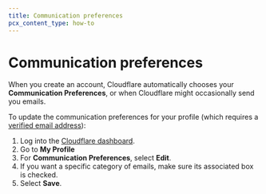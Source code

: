 ```yaml
---
title: Communication preferences
pcx_content_type: how-to
---
```


# Communication preferences

When you create an account, Cloudflare automatically chooses your **Communication Preferences**, or when Cloudflare might occasionally send you emails.

To update the communication preferences for your profile (which requires a [verified email address](/fundamentals/account-and-billing/account-setup/verify-email-address/)):

1. Log into the [Cloudflare dashboard](https://dash.cloudflare.com).
2. Go to **My Profile**
3. For **Communication Preferences**, select **Edit**.
4. If you want a specific category of emails, make sure its associated box is checked.
5. Select **Save**.
